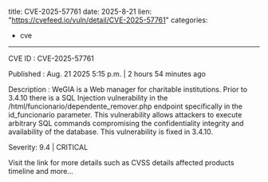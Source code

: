  
title: CVE-2025-57761
date: 2025-8-21
lien: "https://cvefeed.io/vuln/detail/CVE-2025-57761"
categories:
  - cve
---

CVE ID : CVE-2025-57761

Published :  Aug. 21
2025
5:15 p.m. | 2 hours
54 minutes ago

Description : WeGIA is a Web manager for charitable institutions. Prior to 3.4.10
there is a SQL Injection vulnerability in the /html/funcionario/dependente_remover.php endpoint
specifically in the id_funcionario parameter. This vulnerability allows attackers to execute arbitrary SQL commands
compromising the confidentiality
integrity
and availability of the database. This vulnerability is fixed in 3.4.10.

Severity: 9.4 | CRITICAL

Visit the link for more details
such as CVSS details
affected products
timeline
and more...
